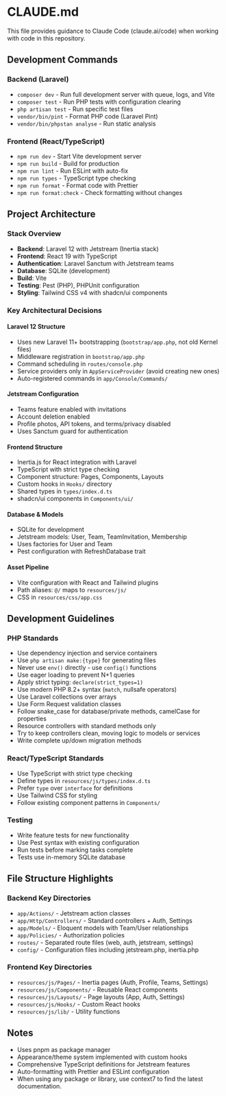 # CLAUDE.md

This file provides guidance to Claude Code (claude.ai/code) when working with code in this repository.

## Development Commands

### Backend (Laravel)
- `composer dev` - Run full development server with queue, logs, and Vite
- `composer test` - Run PHP tests with configuration clearing
- `php artisan test` - Run specific test files
- `vendor/bin/pint` - Format PHP code (Laravel Pint)
- `vendor/bin/phpstan analyse` - Run static analysis

### Frontend (React/TypeScript)
- `npm run dev` - Start Vite development server
- `npm run build` - Build for production
- `npm run lint` - Run ESLint with auto-fix
- `npm run types` - TypeScript type checking
- `npm run format` - Format code with Prettier
- `npm run format:check` - Check formatting without changes

## Project Architecture

### Stack Overview
- **Backend**: Laravel 12 with Jetstream (Inertia stack)
- **Frontend**: React 19 with TypeScript
- **Authentication**: Laravel Sanctum with Jetstream teams
- **Database**: SQLite (development)
- **Build**: Vite
- **Testing**: Pest (PHP), PHPUnit configuration
- **Styling**: Tailwind CSS v4 with shadcn/ui components

### Key Architectural Decisions

#### Laravel 12 Structure
- Uses new Laravel 11+ bootstrapping (`bootstrap/app.php`, not old Kernel files)
- Middleware registration in `bootstrap/app.php`
- Command scheduling in `routes/console.php`
- Service providers only in `AppServiceProvider` (avoid creating new ones)
- Auto-registered commands in `app/Console/Commands/`

#### Jetstream Configuration
- Teams feature enabled with invitations
- Account deletion enabled
- Profile photos, API tokens, and terms/privacy disabled
- Uses Sanctum guard for authentication

#### Frontend Structure
- Inertia.js for React integration with Laravel
- TypeScript with strict type checking
- Component structure: Pages, Components, Layouts
- Custom hooks in `Hooks/` directory
- Shared types in `types/index.d.ts`
- shadcn/ui components in `Components/ui/`

#### Database & Models
- SQLite for development
- Jetstream models: User, Team, TeamInvitation, Membership
- Uses factories for User and Team
- Pest configuration with RefreshDatabase trait

#### Asset Pipeline
- Vite configuration with React and Tailwind plugins
- Path aliases: `@/` maps to `resources/js/`
- CSS in `resources/css/app.css`

## Development Guidelines

### PHP Standards
- Use dependency injection and service containers
- Use `php artisan make:{type}` for generating files
- Never use `env()` directly - use `config()` functions
- Use eager loading to prevent N+1 queries
- Apply strict typing: `declare(strict_types=1)`
- Use modern PHP 8.2+ syntax (`match`, nullsafe operators)
- Use Laravel collections over arrays
- Use Form Request validation classes
- Follow snake_case for database/private methods, camelCase for properties
- Resource controllers with standard methods only
- Try to keep controllers clean, moving logic to models or services
- Write complete up/down migration methods

### React/TypeScript Standards
- Use TypeScript with strict type checking
- Define types in `resources/js/types/index.d.ts`
- Prefer `type` over `interface` for definitions
- Use Tailwind CSS for styling
- Follow existing component patterns in `Components/`

### Testing
- Write feature tests for new functionality
- Use Pest syntax with existing configuration
- Run tests before marking tasks complete
- Tests use in-memory SQLite database

## File Structure Highlights

### Backend Key Directories
- `app/Actions/` - Jetstream action classes
- `app/Http/Controllers/` - Standard controllers + Auth, Settings
- `app/Models/` - Eloquent models with Team/User relationships
- `app/Policies/` - Authorization policies
- `routes/` - Separated route files (web, auth, jetstream, settings)
- `config/` - Configuration files including jetstream.php, inertia.php

### Frontend Key Directories
- `resources/js/Pages/` - Inertia pages (Auth, Profile, Teams, Settings)
- `resources/js/Components/` - Reusable React components
- `resources/js/Layouts/` - Page layouts (App, Auth, Settings)
- `resources/js/Hooks/` - Custom React hooks
- `resources/js/lib/` - Utility functions

## Notes
- Uses pnpm as package manager
- Appearance/theme system implemented with custom hooks
- Comprehensive TypeScript definitions for Jetstream features
- Auto-formatting with Prettier and ESLint configuration
- When using any package or library, use context7 to find the latest documentation.
